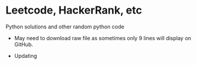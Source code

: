 # Leetcode, HackerRank, etc
Python solutions and other random python code

- May need to download raw file as sometimes only 9 lines will display on GitHub.

- Updating 